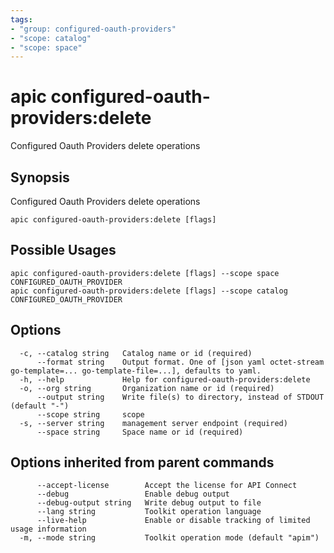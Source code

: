 ```yaml
---
tags:
- "group: configured-oauth-providers"
- "scope: catalog"
- "scope: space"
---
```

# apic configured-oauth-providers:delete

Configured Oauth Providers delete operations

## Synopsis

Configured Oauth Providers delete operations

```
apic configured-oauth-providers:delete [flags]
```

## Possible Usages

```
apic configured-oauth-providers:delete [flags] --scope space CONFIGURED_OAUTH_PROVIDER
apic configured-oauth-providers:delete [flags] --scope catalog CONFIGURED_OAUTH_PROVIDER
```

## Options

```
  -c, --catalog string   Catalog name or id (required)
      --format string    Output format. One of [json yaml octet-stream go-template=... go-template-file=...], defaults to yaml.
  -h, --help             Help for configured-oauth-providers:delete
  -o, --org string       Organization name or id (required)
      --output string    Write file(s) to directory, instead of STDOUT (default "-")
      --scope string     scope
  -s, --server string    management server endpoint (required)
      --space string     Space name or id (required)
```

## Options inherited from parent commands

```
      --accept-license        Accept the license for API Connect
      --debug                 Enable debug output
      --debug-output string   Write debug output to file
      --lang string           Toolkit operation language
      --live-help             Enable or disable tracking of limited usage information
  -m, --mode string           Toolkit operation mode (default "apim")
```
